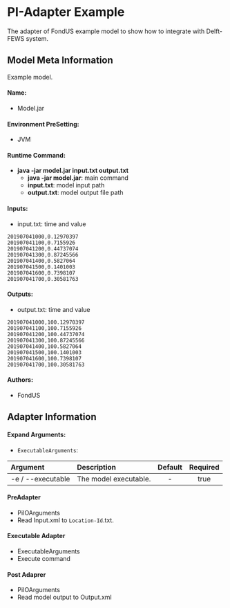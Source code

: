# PI-Adapter Example
The adapter of FondUS example model to show how to integrate with Delft-FEWS system.

## Model Meta Information

Example model.

#### Name:
- Model.jar

#### Environment PreSetting:
- JVM

#### Runtime Command:
- **java -jar model.jar input.txt output.txt**
  - **java -jar model.jar**: main command
  - **input.txt**: model input path
  - **output.txt**: model output file path

#### Inputs:
- input.txt: time and value

```
201907041000,0.12970397
201907041100,0.7155926
201907041200,0.44737074
201907041300,0.87245566
201907041400,0.5827064
201907041500,0.1401003
201907041600,0.7398107
201907041700,0.30581763
```

#### Outputs:
- output.txt: time and value
```
201907041000,100.12970397
201907041100,100.7155926
201907041200,100.44737074
201907041300,100.87245566
201907041400,100.5827064
201907041500,100.1401003
201907041600,100.7398107
201907041700,100.30581763
```

#### Authors:
- FondUS

## Adapter Information

#### Expand Arguments:

- `ExecutableArguments`:

| Argument | Description | Default | Required |
|:------ |:----------- |:-----------:|:-----------:|
| -e / --executable | The model executable. | - | true |

#### PreAdapter
- PiIOArguments
- Read Input.xml to `Location-Id`.txt.

#### Executable Adapter
- ExecutableArguments
- Execute command

#### Post Adaprer
- PiIOArguments
- Read model output to Output.xml
